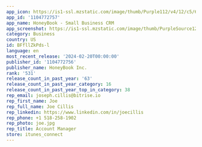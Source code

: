 ```yaml
---
app_icon: https://is1-ssl.mzstatic.com/image/thumb/Purple112/v4/12/c5/6c/12c56c5c-d11a-1acc-c346-fee6383661b8/AppIcon-0-0-1x_U007emarketing-0-5-0-0-85-220.png/1024x1024bb.png
app_id: '1104772757'
app_name: HoneyBook - Small Business CRM
app_screenshot: https://is1-ssl.mzstatic.com/image/thumb/PurpleSource126/v4/44/2d/b9/442db901-a9b5-10eb-2ac8-d8cad5a4f0ce/d115ea16-4ab0-4192-b0e2-8c8dea73e1b8_1.png/1284x2778bb.png
category: Business
country: US
id: BFfllZkPds-l
language: en
most_recent_release: '2024-02-20T00:00:00'
publisher_id: '1104772756'
publisher_name: HoneyBook Inc.
rank: '531'
release_count_in_past_year: '63'
release_count_in_past_year_category: 16
release_count_in_past_year_top_in_category: 38
rep_email: joseph.cillis@bitrise.io
rep_first_name: Joe
rep_full_name: Joe Cillis
rep_linkedin: https://www.linkedin.com/in/joecillis
rep_phone: +1 518-258-1902
rep_photo: joe.jpg
rep_title: Account Manager
store: itunes_connect
---
```

